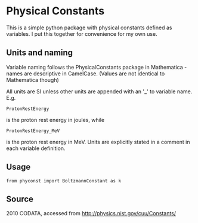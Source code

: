 # Physical Constants

This is a simple python package with physical constants defined as variables.
I put this together for convenience for my own use.

## Units and naming

Variable naming follows the PhysicalConstants package in Mathematica - names are
descriptive in CamelCase. (Values are not identical to Mathematica though)

All units are SI unless other units are appended with an '_' to variable name.
E.g.
	
	ProtonRestEnergy
	
is the proton rest energy in joules, while

	ProtonRestEnergy_MeV
	
is the proton rest energy in MeV.
Units are explicitly stated in a comment in each variable definition.

## Usage

	from phyconst import BoltzmannConstant as k

## Source

2010 CODATA, accessed from http://physics.nist.gov/cuu/Constants/
